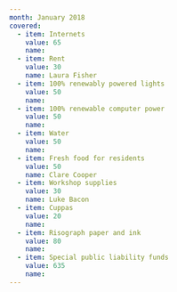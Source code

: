 ```yaml
---
month: January 2018
covered:
  - item: Internets
    value: 65
    name: 
  - item: Rent
    value: 30
    name: Laura Fisher
  - item: 100% renewably powered lights
    value: 50
    name: 
  - item: 100% renewable computer power
    value: 50
    name: 
  - item: Water
    value: 50
    name: 
  - item: Fresh food for residents
    value: 50
    name: Clare Cooper
  - item: Workshop supplies
    value: 30
    name: Luke Bacon
  - item: Cuppas
    value: 20
    name: 
  - item: Risograph paper and ink
    value: 80
    name: 
  - item: Special public liability funds
    value: 635
    name: 
---
```

